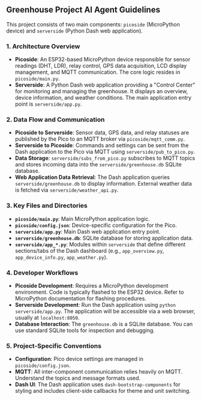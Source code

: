 ## Greenhouse Project AI Agent Guidelines

This project consists of two main components: `picoside` (MicroPython device) and `serverside` (Python Dash web application).

### 1. Architecture Overview

*   **Picoside**: An ESP32-based MicroPython device responsible for sensor readings (DHT, LDR), relay control, GPS data acquisition, LCD display management, and MQTT communication. The core logic resides in `picoside/main.py`.
*   **Serverside**: A Python Dash web application providing a "Control Center" for monitoring and managing the greenhouse. It displays an overview, device information, and weather conditions. The main application entry point is `serverside/app.py`.

### 2. Data Flow and Communication

*   **Picoside to Serverside**: Sensor data, GPS data, and relay statuses are published by the Pico to an MQTT broker via `picoside/mqtt_comm.py`.
*   **Serverside to Picoside**: Commands and settings can be sent from the Dash application to the Pico via MQTT using `serverside/pub_to_pico.py`.
*   **Data Storage**: `serverside/subs_from_pico.py` subscribes to MQTT topics and stores incoming data into the `serverside/greenhouse.db` SQLite database.
*   **Web Application Data Retrieval**: The Dash application queries `serverside/greenhouse.db` to display information. External weather data is fetched via `serverside/weather_api.py`.

### 3. Key Files and Directories

*   **`picoside/main.py`**: Main MicroPython application logic.
*   **`picoside/config.json`**: Device-specific configuration for the Pico.
*   **`serverside/app.py`**: Main Dash web application entry point.
*   **`serverside/greenhouse.db`**: SQLite database for storing application data.
*   **`serverside/app_*.py`**: Modules within `serverside` that define different sections/tabs of the Dash dashboard (e.g., `app_overview.py`, `app_device_info.py`, `app_weather.py`).

### 4. Developer Workflows

*   **Picoside Development**: Requires a MicroPython development environment. Code is typically flashed to the ESP32 device. Refer to MicroPython documentation for flashing procedures.
*   **Serverside Development**: Run the Dash application using `python serverside/app.py`. The application will be accessible via a web browser, usually at `localhost:8050`.
*   **Database Interaction**: The `greenhouse.db` is a SQLite database. You can use standard SQLite tools for inspection and debugging.

### 5. Project-Specific Conventions

*   **Configuration**: Pico device settings are managed in `picoside/config.json`.
*   **MQTT**: All inter-component communication relies heavily on MQTT. Understand the topics and message formats used.
*   **Dash UI**: The Dash application uses `dash-bootstrap-components` for styling and includes client-side callbacks for theme and unit switching.
